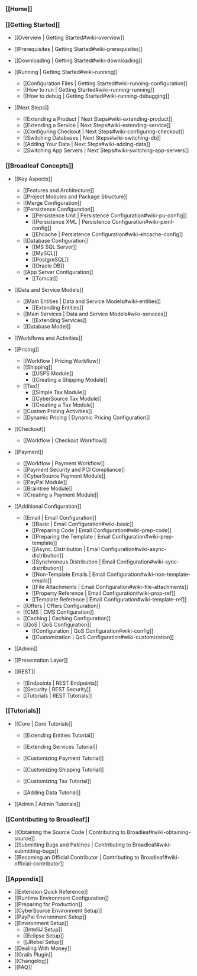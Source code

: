 ### [[Home]]

### [[Getting Started]]

- [[Overview | Getting Started#wiki-overview]]
- [[Prerequisites | Getting Started#wiki-prerequisites]]
- [[Downloading | Getting Started#wiki-downloading]]
- [[Running | Getting Started#wiki-running]]
    - [[Configuration Files | Getting Started#wiki-running-configuration]]
    - [[How to run | Getting Started#wiki-running-running]]
    - [[How to debug | Getting Started#wiki-running-debugging]]

- [[Next Steps]]
    - [[Extending a Product | Next Steps#wiki-extending-product]]
    - [[Extending a Service | Next Steps#wiki-extending-service]]
    - [[Configuring Checkout | Next Steps#wiki-configuring-checkout]]
    - [[Switching Databases | Next Steps#wiki-switching-db]]
    - [[Adding Your Data | Next Steps#wiki-adding-data]]
    - [[Switching App Servers | Next Steps#wiki-switching-app-servers]]

### [[Broadleaf Concepts]]

- [[Key Aspects]]
    - [[Features and Architecture]]
    - [[Project Modules and Package Structure]]
    - [[Merge Configuration]]
    - [[Persistence Configuration]]
        - [[Persistence Unit | Persistence Configuration#wiki-pu-config]]
        - [[Persistence XML | Persistence Configuration#wiki-pxml-config]]
        - [[Ehcache | Persistence Configuration#wiki-ehcache-config]]
    - [[Database Configuration]]
        - [[MS SQL Server]]
        - [[MySQL]]
        - [[PostgreSQL]]
        - [[Oracle DB]]
    - [[App Server Configuration]]
        - [[Tomcat]]

- [[Data and Service Models]]
    - [[Main Entities | Data and Service Models#wiki-entities]]
        - [[Extending Entities]]
    - [[Main Services | Data and Service Models#wiki-services]]
        - [[Extending Services]]
    - [[Database Model]]

- [[Workflows and Activities]]

- [[Pricing]]
    - [[Workflow | Pricing Workflow]]
    - [[Shipping]]
        - [[USPS Module]]
        - [[Creating a Shipping Module]]
    - [[Tax]]
        - [[Simple Tax Module]]
        - [[CyberSource Tax Module]]
        - [[Creating a Tax Module]]
    - [[Custom Pricing Activities]]
    - [[Dynamic Pricing | Dynamic Pricing Configuration]]

- [[Checkout]]
    - [[Workflow | Checkout Workflow]]

- [[Payment]]
    - [[Workflow | Payment Workflow]]
    - [[Payment Security and PCI Compliance]]
    - [[CyberSource Payment Module]]
    - [[PayPal Module]]
    - [[Braintree Module]]
    - [[Creating a Payment Module]]

- [[Additional Configuration]]
    - [[Email | Email Configuration]]
        - [[Basic | Email Configuration#wiki-basic]]
        - [[Preparing Code | Email Configuration#wiki-prep-code]]
        - [[Preparing the Template | Email Configuration#wiki-prep-template]]
        - [[Async. Distribution | Email Configuration#wiki-async-distribution]]
        - [[Synchronous Distribution | Email Configuration#wiki-sync-distribution]]
        - [[Non-Template Emails | Email Configuration#wiki-non-template-emails]]
        - [[File Attachments | Email Configuration#wiki-file-attachments]]
        - [[Property Reference | Email Configuration#wiki-prop-ref]]
        - [[Template Reference | Email Configuration#wiki-template-ref]]
    - [[Offers | Offers Configuration]]
    - [[CMS | CMS Configuration]]
    - [[Caching | Caching Configuration]]
    - [[QoS | QoS Configuration]]
        - [[Configuration | QoS Configuration#wiki-config]]
        - [[Customization | QoS Configuration#wiki-customization]]

- [[Admin]]

- [[Presentation Layer]]

- [[REST]]
    - [[Endpoints | REST Endpoints]]
    - [[Security | REST Security]]
    - [[Tutorials | REST Tutorials]]

### [[Tutorials]]

- [[Core | Core Tutorials]]
    - [[Extending Entities Tutorial]]
    - [[Extending Services Tutorial]]

    - [[Customizing Payment Tutorial]]
    - [[Customizing Shipping Tutorial]]
    - [[Customizing Tax Tutorial]]

    - [[Adding Data Tutorial]]

- [[Admin | Admin Tutorials]]

### [[Contributing to Broadleaf]]

- [[Obtaining the Source Code | Contributing to Broadleaf#wiki-obtaining-source]]
- [[Submitting Bugs and Patches | Contributing to Broadleaf#wiki-submitting-bugs]]
- [[Becoming an Official Contributor | Contributing to Broadleaf#wiki-official-contributor]]

### [[Appendix]]

- [[Extension Quick Reference]]
- [[Runtime Environment Configuration]]
- [[Preparing for Production]]
- [[CyberSource Environment Setup]]
- [[PayPal Environment Setup]]
- [[Environment Setup]]
    - [[IntelliJ Setup]]
    - [[Eclipse Setup]]
    - [[JRebel Setup]]
- [[Dealing With Money]]
- [[Grails Plugin]]
- [[Changelog]]
- [[FAQ]]

